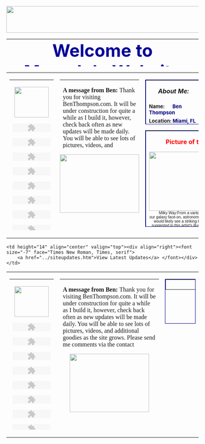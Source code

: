 <html><head>
<meta http-equiv="Content-Language" content="en-us">
<meta http-equiv="Content-Type" content="text/html; charset=iso-8859-1">
<title>Welcome to BenThompson.com</title>
<script language="JavaScript" type="text/JavaScript">
<!--
function MM_reloadPage(init) {  //reloads the window if Nav4 resized
  if (init==true) with (navigator) {if ((appName=="Netscape")&&(parseInt(appVersion)==4)) {
    document.MM_pgW=innerWidth; document.MM_pgH=innerHeight; onresize=MM_reloadPage; }}
  else if (innerWidth!=document.MM_pgW || innerHeight!=document.MM_pgH) location.reload();
}
MM_reloadPage(true);
//-->
</script>
</head>

<body background="../Graphics/mainindex/scuba_samantha_sld_me.jpg">

<p align="center"><img border="0" src="../Graphics/mainindex/logobar.jpg" width="846" height="70"></p>
<table width="839" border="0" align="center" height="72">
  <tbody><tr>
    <td width="833" height="52" align="center" valign="top">
	<font color="#000099" style="font-size: 34pt"><strong>Welcome to Marcelo's Website</strong></font><font style="font-size: 34pt">
	</font> </td>
  </tr>
  <tr>
    <td height="14" align="center" valign="top"><div align="right"><font size="-7" face="Times New Roman, Times, serif">
		<a href="../siteupdates.htm">View Latest Updates</a> </font></div></td>
  </tr>
</tbody></table>
<table width="844" border="0" align="center">
  <tbody><tr>
    <td width="116" height="416" valign="top"><table width="116" height="395" border="0" bordercolor="#000000">
      <tbody><tr>
        <td width="106" height="391" valign="top"><p align="center"><img src="../Graphics/mainindex/index_md_clr.gif" width="90" height="80"></p>
          <p align="center">
            <object classid="clsid:D27CDB6E-AE6D-11cf-96B8-444553540000" codebase="http://download.macromedia.com/pub/shockwave/cabs/flash/swflash.cab#version=5,0,0,0" width="100" height="22">
                <param name="movie" value="Webpages/picturesbutton.swf">
                <param name="quality" value="High">
                <embed src="Webpages/picturesbutton.swf" quality="High" pluginspage="http://www.macromedia.com/shockwave/download/index.cgi?P1_Prod_Version=ShockwaveFlash" type="application/x-shockwave-flash" width="100" height="22">
              </object>
          </p>          <p>
            <object classid="clsid:D27CDB6E-AE6D-11cf-96B8-444553540000" codebase="http://download.macromedia.com/pub/shockwave/cabs/flash/swflash.cab#version=5,0,0,0" width="100" height="22">
              <param name="movie" value="Webpages/videosbutton.swf">
              <param name="quality" value="High">
              <embed src="Webpages/videosbutton.swf" quality="High" pluginspage="http://www.macromedia.com/shockwave/download/index.cgi?P1_Prod_Version=ShockwaveFlash" type="application/x-shockwave-flash" width="100" height="22">
            </object>
          </p>
          <p>
            <object classid="clsid:D27CDB6E-AE6D-11cf-96B8-444553540000" codebase="http://download.macromedia.com/pub/shockwave/cabs/flash/swflash.cab#version=5,0,0,0" width="100" height="22">
              <param name="movie" value="Webpages/travelbutton.swf">
              <param name="quality" value="High">
              <embed src="Webpages/travelbutton.swf" quality="High" pluginspage="http://www.macromedia.com/shockwave/download/index.cgi?P1_Prod_Version=ShockwaveFlash" type="application/x-shockwave-flash" width="100" height="22">
            </object>
          </p>
          <p>
            <object classid="clsid:D27CDB6E-AE6D-11cf-96B8-444553540000" codebase="http://download.macromedia.com/pub/shockwave/cabs/flash/swflash.cab#version=5,0,0,0" width="100" height="22">
              <param name="movie" value="Webpages/musicbutton.swf">
              <param name="quality" value="High">
              <embed src="Webpages/musicbutton.swf" quality="High" pluginspage="http://www.macromedia.com/shockwave/download/index.cgi?P1_Prod_Version=ShockwaveFlash" type="application/x-shockwave-flash" width="100" height="22">
            </object>
</p>
          <p>
            <object classid="clsid:D27CDB6E-AE6D-11cf-96B8-444553540000" codebase="http://download.macromedia.com/pub/shockwave/cabs/flash/swflash.cab#version=5,0,0,0" width="100" height="22">
              <param name="movie" value="Webpages/interestsbutton.swf">
              <param name="quality" value="High">
              <embed src="Webpages/interestsbutton.swf" quality="High" pluginspage="http://www.macromedia.com/shockwave/download/index.cgi?P1_Prod_Version=ShockwaveFlash" type="application/x-shockwave-flash" width="100" height="22">
            </object>
          </p>
          <p>              
            <object classid="clsid:D27CDB6E-AE6D-11cf-96B8-444553540000" codebase="http://download.macromedia.com/pub/shockwave/cabs/flash/swflash.cab#version=5,0,0,0" width="100" height="22">
              <param name="movie" value="Webpages/resumebutton.swf">
              <param name="quality" value="High">
              <embed src="Webpages/resumebutton.swf" quality="High" pluginspage="http://www.macromedia.com/shockwave/download/index.cgi?P1_Prod_Version=ShockwaveFlash" type="application/x-shockwave-flash" width="100" height="22">
            </object>
          </p>          
          <p>
            <object classid="clsid:D27CDB6E-AE6D-11cf-96B8-444553540000" codebase="http://download.macromedia.com/pub/shockwave/cabs/flash/swflash.cab#version=5,0,0,0" width="100" height="22">
              <param name="movie" value="Webpages/linksbutton.swf">
              <param name="quality" value="High">
              <embed src="Webpages/linksbutton.swf" quality="High" pluginspage="http://www.macromedia.com/shockwave/download/index.cgi?P1_Prod_Version=ShockwaveFlash" type="application/x-shockwave-flash" width="100" height="22">
            </object>
          </p>
          <p>              
            <object classid="clsid:D27CDB6E-AE6D-11cf-96B8-444553540000" codebase="http://download.macromedia.com/pub/shockwave/cabs/flash/swflash.cab#version=5,0,0,0" width="100" height="22">
              <param name="movie" value="Webpages/contactbutton.swf">
              <param name="quality" value="High">
              <embed src="Webpages/contactbutton.swf" quality="High" pluginspage="http://www.macromedia.com/shockwave/download/index.cgi?P1_Prod_Version=ShockwaveFlash" type="application/x-shockwave-flash" width="100" height="22">
            </object>
          </p>          </td>
      </tr>
    </tbody></table></td>
    <td width="430" valign="top"><table width="429" height="180" border="0">
      <tbody><tr>
        <td height="115" valign="top"><p><font face="Times New Roman, Times, serif"><strong>A message from Ben: </strong>Thank you for visiting BenThompson.com. It will be under construction for quite a while as I build it, however, check back often as new updates will be made daily. You will be able to see lots of pictures, videos, and additional goodies as the site grows. Please send me comments via the contact section.&nbsp;&nbsp;&nbsp;&nbsp;&nbsp;&nbsp;&nbsp;&nbsp; </font></p>          </td>
      </tr>
      <tr>
        <td height="59" valign="top"><b><font color="#FF0000">Update: </font>
		</b>&nbsp;I saw a tornado from my condo Saturday night!&nbsp; Below is a 
		picture of the tornado taken by someone else in my building.&nbsp; Click 
		on the pic to go to the news story about it.</td>
      </tr>
    </tbody></table>      <p align="center">
	<a target="_blank" href="http://www.nbc6.net/weather/4958181/detail.html">
	<img border="0" src="Pictures/tornado2.jpg" width="208" height="153"></a></p>
	</td>
    <td width="280" valign="top">
	<table width="280" border="1" bordercolor="#000080" cellspacing="0" cellpadding="0" height="117">
      <tbody><tr>
        <td width="176" height="26" style="border-left-style: solid; border-left-width: 1px; border-right-style: none; border-right-width: medium; border-top-style: solid; border-top-width: 1px; border-bottom-style: none; border-bottom-width: medium" valign="top"><p align="center">
		<i><strong>About Me:</strong></i></p></td>
        <td width="88" style="border-left-style: none; border-left-width: medium; border-right-style:solid; border-right-width:1px; border-top-style:solid; border-top-width:1px; border-bottom-style:solid; border-bottom-width:1px" rowspan="7">
		<b><img src="../Graphics/mainindex/mypic.jpg" width="78" height="94" align="middle"></b></td>
      </tr>
      <tr>
        <td width="176" height="15" style="border-left-style: solid; border-left-width: 1px; border-right-style: solid; border-right-width: 1px; border-top-style: none; border-top-width: medium; border-bottom-style: none; border-bottom-width: medium" valign="top" bordercolor="#000080" bordercolordark="#000099" bordercolorlight="#000080">
		<b><font size="2">Name:&nbsp;</font><font size="2" color="#000080">&nbsp;&nbsp;&nbsp;&nbsp; Ben Thompson</font></b></td>
      </tr>
      <tr>
        <td width="176" height="15" style="border-left-style: solid; border-left-width: 1px; border-right-style: solid; border-right-width: 1px; border-top-style: none; border-top-width: medium; border-bottom-style: none; border-bottom-width: medium" valign="top" bordercolordark="#000099" bordercolorlight="#000080">
		<b><font size="2">Location: </font>
		<font size="2" color="#000080">Miami, FL USA</font></b></td>
      </tr>
      <tr>
        <td width="176" height="8" style="border-left-style: solid; border-left-width: 1px; border-right-style: solid; border-right-width: 1px; border-top-style: none; border-top-width: medium; border-bottom-style: none; border-bottom-width: medium" valign="top" bordercolordark="#000099" bordercolorlight="#000080">
		<b><font size="2">Age: </font><font size="2" color="#000080">&nbsp;&nbsp;&nbsp;&nbsp;&nbsp;&nbsp;&nbsp; 26</font></b></td>
      </tr>
      <tr>
        <td width="176" height="16" style="border-left-style: solid; border-left-width: 1px; border-right-style: solid; border-right-width: 1px; border-top-style: none; border-top-width: medium; border-bottom-style: none; border-bottom-width: medium" valign="top" bordercolordark="#000099" bordercolorlight="#000080">
		<b><font size="2">Height:&nbsp;&nbsp;&nbsp; 
		<font color="#000080">6'4&nbsp;</font>Weight:
		<font color="#000080">&nbsp;190</font></font></b></td>
      </tr>
      <tr>
        <td width="176" height="5" style="border-left-style: solid; border-left-width: 1px; border-right-style: solid; border-right-width: 1px; border-top-style: none; border-top-width: medium; border-bottom-style: none; border-bottom-width: medium" valign="top" bordercolor="#000080" bordercolordark="#000099" bordercolorlight="#000080">
		<span style="font-size: 4pt; font-weight:700">a</span></td>
      </tr>
      <tr>
        <td width="176" height="23" style="border-left-style: solid; border-left-width: 1px; border-right-style: solid; border-right-width: 1px; border-top-style: none; border-top-width: medium; border-bottom-style: solid; border-bottom-width: 1px" valign="top" bordercolordark="#000099" bordercolorlight="#000080">
		<p align="center"><b><font size="2"><a href="../profile.htm">View my complete profile</a></font></b></p></td>
      </tr>
    </tbody></table>      
      <table width="280" border="1" bordercolor="#000080" cellspacing="0" cellpadding="0" height="253">
        <tbody><tr>
          <td width="276" height="251"><p align="center"><font color="#FF0000"><strong>Picture of the Day</strong></font> </p>
          <p align="center">
			<img src="../Pictures/Picoftheday/9_10_05spiralmilkyway.jpg" width="228" height="155"> <font size="1" face="Geneva, Arial, Helvetica, sans-serif"> &nbsp;&nbsp;&nbsp;&nbsp;&nbsp;&nbsp; Milky Way:From a vantage point that viewed our galaxy face-on, astronomers in distant galaxies would likely see a striking barred spiral galaxy suggested in this artist's illustration. (Courtesy of <a href="http://antwrp.gsfc.nasa.gov/apod/archivepix.html" target="_blank">Astronomy Archive)</a></font></p>          </td>
        </tr>
      </tbody></table>      </td>
    <td width="2" valign="top">&nbsp;</td>
  </tr>
</tbody></table>



</body></html>

    <td height="14" align="center" valign="top"><div align="right"><font size="-7" face="Times New Roman, Times, serif">
		<a href="../siteupdates.htm">View Latest Updates</a> </font></div></td>
  </tr>
</tbody></table>
<table width="844" border="0" align="center">
  <tbody><tr>
    <td width="116" height="416" valign="top"><table width="116" height="395" border="0" bordercolor="#000000">
      <tbody><tr>
        <td width="106" height="391" valign="top"><p align="center"><img src="../Graphics/mainindex/index_md_clr.gif" width="90" height="80"></p>
          <p align="center">
            <object classid="clsid:D27CDB6E-AE6D-11cf-96B8-444553540000" codebase="http://download.macromedia.com/pub/shockwave/cabs/flash/swflash.cab#version=5,0,0,0" width="100" height="22">
                <param name="movie" value="Webpages/picturesbutton.swf">
                <param name="quality" value="High">
                <embed src="Webpages/picturesbutton.swf" quality="High" pluginspage="http://www.macromedia.com/shockwave/download/index.cgi?P1_Prod_Version=ShockwaveFlash" type="application/x-shockwave-flash" width="100" height="22">
              </object>
          </p>          <p>
            <object classid="clsid:D27CDB6E-AE6D-11cf-96B8-444553540000" codebase="http://download.macromedia.com/pub/shockwave/cabs/flash/swflash.cab#version=5,0,0,0" width="100" height="22">
              <param name="movie" value="Webpages/videosbutton.swf">
              <param name="quality" value="High">
              <embed src="Webpages/videosbutton.swf" quality="High" pluginspage="http://www.macromedia.com/shockwave/download/index.cgi?P1_Prod_Version=ShockwaveFlash" type="application/x-shockwave-flash" width="100" height="22">
            </object>
          </p>
          <p>
            <object classid="clsid:D27CDB6E-AE6D-11cf-96B8-444553540000" codebase="http://download.macromedia.com/pub/shockwave/cabs/flash/swflash.cab#version=5,0,0,0" width="100" height="22">
              <param name="movie" value="Webpages/travelbutton.swf">
              <param name="quality" value="High">
              <embed src="Webpages/travelbutton.swf" quality="High" pluginspage="http://www.macromedia.com/shockwave/download/index.cgi?P1_Prod_Version=ShockwaveFlash" type="application/x-shockwave-flash" width="100" height="22">
            </object>
          </p>
          <p>
            <object classid="clsid:D27CDB6E-AE6D-11cf-96B8-444553540000" codebase="http://download.macromedia.com/pub/shockwave/cabs/flash/swflash.cab#version=5,0,0,0" width="100" height="22">
              <param name="movie" value="Webpages/musicbutton.swf">
              <param name="quality" value="High">
              <embed src="Webpages/musicbutton.swf" quality="High" pluginspage="http://www.macromedia.com/shockwave/download/index.cgi?P1_Prod_Version=ShockwaveFlash" type="application/x-shockwave-flash" width="100" height="22">
            </object>
</p>
          <p>
            <object classid="clsid:D27CDB6E-AE6D-11cf-96B8-444553540000" codebase="http://download.macromedia.com/pub/shockwave/cabs/flash/swflash.cab#version=5,0,0,0" width="100" height="22">
              <param name="movie" value="Webpages/interestsbutton.swf">
              <param name="quality" value="High">
              <embed src="Webpages/interestsbutton.swf" quality="High" pluginspage="http://www.macromedia.com/shockwave/download/index.cgi?P1_Prod_Version=ShockwaveFlash" type="application/x-shockwave-flash" width="100" height="22">
            </object>
          </p>
          <p>              
            <object classid="clsid:D27CDB6E-AE6D-11cf-96B8-444553540000" codebase="http://download.macromedia.com/pub/shockwave/cabs/flash/swflash.cab#version=5,0,0,0" width="100" height="22">
              <param name="movie" value="Webpages/resumebutton.swf">
              <param name="quality" value="High">
              <embed src="Webpages/resumebutton.swf" quality="High" pluginspage="http://www.macromedia.com/shockwave/download/index.cgi?P1_Prod_Version=ShockwaveFlash" type="application/x-shockwave-flash" width="100" height="22">
            </object>
          </p>          
          <p>
            <object classid="clsid:D27CDB6E-AE6D-11cf-96B8-444553540000" codebase="http://download.macromedia.com/pub/shockwave/cabs/flash/swflash.cab#version=5,0,0,0" width="100" height="22">
              <param name="movie" value="Webpages/linksbutton.swf">
              <param name="quality" value="High">
              <embed src="Webpages/linksbutton.swf" quality="High" pluginspage="http://www.macromedia.com/shockwave/download/index.cgi?P1_Prod_Version=ShockwaveFlash" type="application/x-shockwave-flash" width="100" height="22">
            </object>
          </p>
          <p>              
            <object classid="clsid:D27CDB6E-AE6D-11cf-96B8-444553540000" codebase="http://download.macromedia.com/pub/shockwave/cabs/flash/swflash.cab#version=5,0,0,0" width="100" height="22">
              <param name="movie" value="Webpages/contactbutton.swf">
              <param name="quality" value="High">
              <embed src="Webpages/contactbutton.swf" quality="High" pluginspage="http://www.macromedia.com/shockwave/download/index.cgi?P1_Prod_Version=ShockwaveFlash" type="application/x-shockwave-flash" width="100" height="22">
            </object>
          </p>          </td>
      </tr>
    </tbody></table></td>
    <td width="430" valign="top"><table width="429" height="180" border="0">
      <tbody><tr>
        <td height="115" valign="top"><p><font face="Times New Roman, Times, serif"><strong>A message from Ben: </strong>Thank you for visiting BenThompson.com. It will be under construction for quite a while as I build it, however, check back often as new updates will be made daily. You will be able to see lots of pictures, videos, and additional goodies as the site grows. Please send me comments via the contact section.&nbsp;&nbsp;&nbsp;&nbsp;&nbsp;&nbsp;&nbsp;&nbsp; </font></p>          </td>
      </tr>
      <tr>
        <td height="59" valign="top"><b><font color="#FF0000">Update: </font>
		</b>&nbsp;I saw a tornado from my condo Saturday night!&nbsp; Below is a 
		picture of the tornado taken by someone else in my building.&nbsp; Click 
		on the pic to go to the news story about it.</td>
      </tr>
    </tbody></table>      <p align="center">
	<a target="_blank" href="http://www.nbc6.net/weather/4958181/detail.html">
	<img border="0" src="Pictures/tornado2.jpg" width="208" height="153"></a></p>
	</td>
    <td width="280" valign="top">
	<table width="280" border="1" bordercolor="#000080" cellspacing="0" cellpadding="0" height="117">
      <tbody><tr>
        <td width="176" height="26" style="border-left-style: solid; border-left-width: 1px; border-right-style: none; border-right-width: medium; border-top-style: solid; border-top-width: 1px; border-bottom-style: none; border-bottom-width: medium" valign="top"><p align="center">


</body></html>
